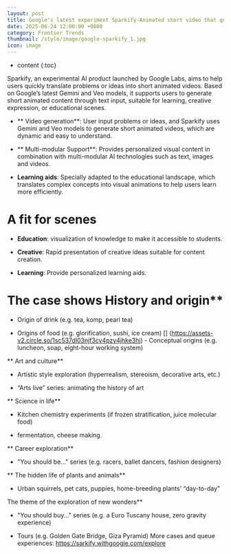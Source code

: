 ```yaml
---
layout: post
title: Google's latest experiment Sparkify-Animated short video that quickly translates your problems or complex conceptual knowledge into visuals
date: 2025-06-24 12:00:00 +0800
category: Frontier Trends
thumbnail: /style/image/google-sparkify_1.jpg
icon: image
---
```

* content
{:toc}

Sparkify, an experimental AI product launched by Google Labs, aims to help users quickly translate problems or ideas into short animated videos. Based on Google’s latest Gemini and Veo models, it supports users to generate short animated content through text input, suitable for learning, creative expression, or educational scenes.

- ** Video generation**: User input problems or ideas, and Sparkify uses Gemini and Veo models to generate short animated videos, which are dynamic and easy to understand.

- ** Multi-modular Support**: Provides personalized visual content in combination with multi-modular AI technologies such as text, images and videos.

- **Learning aids**: Specially adapted to the educational landscape, which translates complex concepts into visual animations to help users learn more efficiently.

# A fit for scenes #

- **Education**: visualization of knowledge to make it accessible to students.

- **Creative**: Rapid presentation of creative ideas suitable for content creation.

- **Learning**: Provide personalized learning aids.

# The case shows  History and origin**

- Origin of drink (e.g. tea, komp, pearl tea)

- Origins of food (e.g. glorification, sushi, ice cream) [] (https://assets-v2.circle.so/1sc537dl03njf3cy4pzy4jhke3hi) - Conceptual origins (e.g. luncheon, soap, eight-hour working system)

** Art and culture**

- Artistic style exploration (hyperrealism, stereoism, decorative arts, etc.)

- “Arts live” series: animating the history of art

** Science in life**

- Kitchen chemistry experiments (if frozen stratification, juice molecular food)

- fermentation, cheese making.

** Career exploration**

- "You should be..." series (e.g. racers, ballet dancers, fashion designers)

** The hidden life of plants and animals**

- Urban squirrels, pet cats, puppies, home-breeding plants' “day-to-day”

The theme of the exploration of new wonders**

- "You should buy..." series (e.g. a Euro Tuscany house, zero gravity experience)

- Tours (e.g. Golden Gate Bridge, Giza Pyramid) More cases and queue experiences: https://sarkify.withgoogle.com/explore